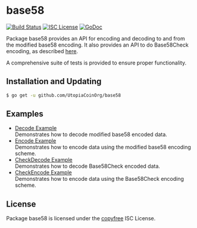 base58
==========

[![Build Status](http://img.shields.io/travis/UtopiaCoinOrg/base58.svg)](https://travis-ci.org/UtopiaCoinOrg/base58)
[![ISC License](http://img.shields.io/badge/license-ISC-blue.svg)](http://copyfree.org)
[![GoDoc](https://godoc.org/github.com/UtopiaCoinOrg/base58?status.png)](http://godoc.org/github.com/UtopiaCoinOrg/base58)

Package base58 provides an API for encoding and decoding to and from the
modified base58 encoding.  It also provides an API to do Base58Check encoding,
as described [here](https://en.bitcoin.it/wiki/Base58Check_encoding).

A comprehensive suite of tests is provided to ensure proper functionality.

## Installation and Updating

```bash
$ go get -u github.com/UtopiaCoinOrg/base58
```

## Examples

* [Decode Example](http://godoc.org/github.com/UtopiaCoinOrg/base58#example-Decode)  
  Demonstrates how to decode modified base58 encoded data.
* [Encode Example](http://godoc.org/github.com/UtopiaCoinOrg/base58#example-Encode)  
  Demonstrates how to encode data using the modified base58 encoding scheme.
* [CheckDecode Example](http://godoc.org/github.com/UtopiaCoinOrg/base58#example-CheckDecode)  
  Demonstrates how to decode Base58Check encoded data.
* [CheckEncode Example](http://godoc.org/github.com/UtopiaCoinOrg/base58#example-CheckEncode)  
  Demonstrates how to encode data using the Base58Check encoding scheme.

## License

Package base58 is licensed under the [copyfree](http://copyfree.org) ISC
License.
